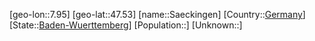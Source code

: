﻿---
location: [47.53,7.95]
type: City
tags:
- geo/City


SpocWebEntityId: 34719
isDeleted: false
confidential: public

---
[geo-lon::7.95]
[geo-lat::47.53]
[name::Saeckingen]
[Country::[Germany](geo/Continent/Europe/Germany.md)]
[State::[Baden-Wuerttemberg](geo/Continent/Europe/Germany/Baden-Wuerttemberg.md)]
[Population::]
[Unknown::]

